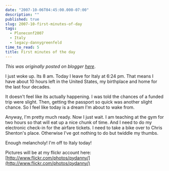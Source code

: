 ```yaml
---
date: "2007-10-06T04:45:00.000-07:00"
description: ""
published: true
slug: 2007-10-first-minutes-of-day
tags:
  - Ploneconf2007
  - Italy
  - legacy-dannygreenfeld
time_to_read: 5
title: First minutes of the day
---
```


_This was originally posted on blogger [here](https://dannygreenfeld.blogspot.com/2007/10/first-minutes-of-day.html)_.

I just woke up. Its 8 am. Today I leave for Italy at 6:24 pm. That means I have about 10 hours left in the United States, my birthplace and home for the last four decades.

It doesn't feel like its actually happening. I was told the chances of a funded trip were slight. Then, getting the passport so quick was another slight chance. So I feel like today is a dream I'm about to wake from.

Anyway, I'm pretty much ready. Now I just wait. I am teaching at the gym for two hours so that will eat up a nice chunk of time. And I need to do my electronic check-in for the airfare tickets. I need to take a bike over to Chris Shenton's place. Otherwise I've got nothing to do but twiddle my thumbs.

Enough melancholy! I'm off to Italy today!

Pictures will be at my flickr account here: [http://www.flickr.com/photos/pydanny/](http://www.flickr.com/photos/pydanny/)
